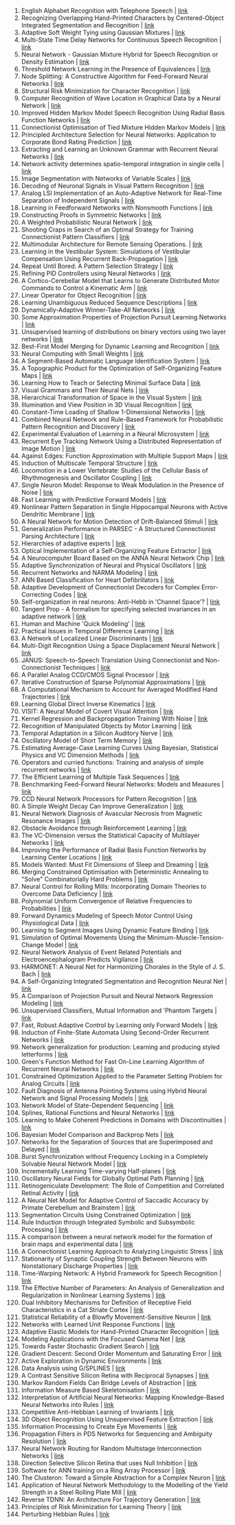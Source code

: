 1. English Alphabet Recognition with Telephone Speech | [link](/paper/1991/hash/01f78be6f7cad02658508fe4616098a9-Abstract.html)
2. Recognizing Overlapping Hand-Printed Characters by Centered-Object Integrated Segmentation and Recognition | [link](/paper/1991/hash/0353ab4cbed5beae847a7ff6e220b5cf-Abstract.html)
3. Adaptive Soft Weight Tying using Gaussian Mixtures | [link](/paper/1991/hash/05f971b5ec196b8c65b75d2ef8267331-Abstract.html)
4. Multi-State Time Delay Networks for Continuous Speech Recognition | [link](/paper/1991/hash/069d3bb002acd8d7dd095917f9efe4cb-Abstract.html)
5. Neural Network - Gaussian Mixture Hybrid for Speech Recognition or Density Estimation | [link](/paper/1991/hash/07563a3fe3bbe7e3ba84431ad9d055af-Abstract.html)
6. Threshold Network Learning in the Presence of Equivalences | [link](/paper/1991/hash/087408522c31eeb1f982bc0eaf81d35f-Abstract.html)
7. Node Splitting: A Constructive Algorithm for Feed-Forward Neural Networks | [link](/paper/1991/hash/0fcbc61acd0479dc77e3cccc0f5ffca7-Abstract.html)
8. Structural Risk Minimization for Character Recognition | [link](/paper/1991/hash/10a7cdd970fe135cf4f7bb55c0e3b59f-Abstract.html)
9. Computer Recognition of Wave Location in Graphical Data by a Neural Network | [link](/paper/1991/hash/11b921ef080f7736089c757404650e40-Abstract.html)
10. Improved Hidden Markov Model Speech Recognition Using Radial Basis Function Networks | [link](/paper/1991/hash/13f320e7b5ead1024ac95c3b208610db-Abstract.html)
11. Connectionist Optimisation of Tied Mixture Hidden Markov Models | [link](/paper/1991/hash/13f3cf8c531952d72e5847c4183e6910-Abstract.html)
12. Principled Architecture Selection for Neural Networks: Application to Corporate Bond Rating Prediction | [link](/paper/1991/hash/15d4e891d784977cacbfcbb00c48f133-Abstract.html)
13. Extracting and Learning an Unknown Grammar with Recurrent Neural Networks | [link](/paper/1991/hash/15de21c670ae7c3f6f3f1f37029303c9-Abstract.html)
14. Network activity determines spatio-temporal integration in single cells | [link](/paper/1991/hash/16c222aa19898e5058938167c8ab6c57-Abstract.html)
15. Image Segmentation with Networks of Variable Scales | [link](/paper/1991/hash/1728efbda81692282ba642aafd57be3a-Abstract.html)
16. Decoding of Neuronal Signals in Visual Pattern Recognition | [link](/paper/1991/hash/1a5b1e4daae265b790965a275b53ae50-Abstract.html)
17. Analog LSI Implementation of an Auto-Adaptive Network for Real-Time Separation of Independent Signals | [link](/paper/1991/hash/1bb91f73e9d31ea2830a5e73ce3ed328-Abstract.html)
18. Learning in Feedforward Networks with Nonsmooth Functions | [link](/paper/1991/hash/1be3bc32e6564055d5ca3e5a354acbef-Abstract.html)
19. Constructing Proofs in Symmetric Networks | [link](/paper/1991/hash/2050e03ca119580f74cca14cc6e97462-Abstract.html)
20. A Weighted Probabilistic Neural Network | [link](/paper/1991/hash/218a0aefd1d1a4be65601cc6ddc1520e-Abstract.html)
21. Shooting Craps in Search of an Optimal Strategy for Training Connectionist Pattern Classifiers | [link](/paper/1991/hash/250cf8b51c773f3f8dc8b4be867a9a02-Abstract.html)
22. Multimodular Architecture for Remote Sensing Operations. | [link](/paper/1991/hash/258be18e31c8188555c2ff05b4d542c3-Abstract.html)
23. Learning in the Vestibular System: Simulations of Vestibular Compensation Using Recurrent Back-Propagation | [link](/paper/1991/hash/25ddc0f8c9d3e22e03d3076f98d83cb2-Abstract.html)
24. Repeat Until Bored: A Pattern Selection Strategy | [link](/paper/1991/hash/26337353b7962f533d78c762373b3318-Abstract.html)
25. Refining PID Controllers using Neural Networks | [link](/paper/1991/hash/285e19f20beded7d215102b49d5c09a0-Abstract.html)
26. A Cortico-Cerebellar Model that Learns to Generate Distributed Motor Commands to Control a Kinematic Arm | [link](/paper/1991/hash/298f95e1bf9136124592c8d4825a06fc-Abstract.html)
27. Linear Operator for Object Recognition | [link](/paper/1991/hash/2b8a61594b1f4c4db0902a8a395ced93-Abstract.html)
28. Learning Unambiguous Reduced Sequence Descriptions | [link](/paper/1991/hash/2bb232c0b13c774965ef8558f0fbd615-Abstract.html)
29. Dynamically-Adaptive Winner-Take-All Networks | [link](/paper/1991/hash/2d6cc4b2d139a53512fb8cbb3086ae2e-Abstract.html)
30. Some Approximation Properties of Projection Pursuit Learning Networks | [link](/paper/1991/hash/2f55707d4193dc27118a0f19a1985716-Abstract.html)
31. Unsupervised learning of distributions on binary vectors using two layer networks | [link](/paper/1991/hash/33e8075e9970de0cfea955afd4644bb2-Abstract.html)
32. Best-First Model Merging for Dynamic Learning and Recognition | [link](/paper/1991/hash/35051070e572e47d2c26c241ab88307f-Abstract.html)
33. Neural Computing with Small Weights | [link](/paper/1991/hash/37f0e884fbad9667e38940169d0a3c95-Abstract.html)
34. A Segment-Based Automatic Language Identification System | [link](/paper/1991/hash/38913e1d6a7b94cb0f55994f679f5956-Abstract.html)
35. A Topographic Product for the Optimization of Self-Organizing Feature Maps | [link](/paper/1991/hash/389bc7bb1e1c2a5e7e147703232a88f6-Abstract.html)
36. Learning How to Teach or Selecting Minimal Surface Data | [link](/paper/1991/hash/3a0772443a0739141292a5429b952fe6-Abstract.html)
37. Visual Grammars and Their Neural Nets | [link](/paper/1991/hash/3cf166c6b73f030b4f67eeaeba301103-Abstract.html)
38. Hierarchical Transformation of Space in the Visual System | [link](/paper/1991/hash/3dc4876f3f08201c7c76cb71fa1da439-Abstract.html)
39. Illumination and View Position in 3D Visual Recognition | [link](/paper/1991/hash/428fca9bc1921c25c5121f9da7815cde-Abstract.html)
40. Constant-Time Loading of Shallow 1-Dimensional Networks | [link](/paper/1991/hash/42998cf32d552343bc8e460416382dca-Abstract.html)
41. Combined Neural Network and Rule-Based Framework for Probabilistic Pattern Recognition and Discovery | [link](/paper/1991/hash/46922a0880a8f11f8f69cbb52b1396be-Abstract.html)
42. Experimental Evaluation of Learning in a Neural Microsystem | [link](/paper/1991/hash/49ae49a23f67c759bf4fc791ba842aa2-Abstract.html)
43. Recurrent Eye Tracking Network Using a Distributed Representation of Image Motion | [link](/paper/1991/hash/4e4b5fbbbb602b6d35bea8460aa8f8e5-Abstract.html)
44. Against Edges: Function Approximation with Multiple Support Maps | [link](/paper/1991/hash/51d92be1c60d1db1d2e5e7a07da55b26-Abstract.html)
45. Induction of Multiscale Temporal Structure | [link](/paper/1991/hash/53fde96fcc4b4ce72d7739202324cd49-Abstract.html)
46. Locomotion in a Lower Vertebrate: Studies of the Cellular Basis of Rhythmogenesis and Oscillator Coupling | [link](/paper/1991/hash/550a141f12de6341fba65b0ad0433500-Abstract.html)
47. Single Neuron Model: Response to Weak Modulation in the Presence of Noise | [link](/paper/1991/hash/559cb990c9dffd8675f6bc2186971dc2-Abstract.html)
48. Fast Learning with Predictive Forward Models | [link](/paper/1991/hash/55a7cf9c71f1c9c495413f934dd1a158-Abstract.html)
49. Nonlinear Pattern Separation in Single Hippocampal Neurons with Active Dendritic Membrane | [link](/paper/1991/hash/5737034557ef5b8c02c0e46513b98f90-Abstract.html)
50. A Neural Network for Motion Detection of Drift-Balanced Stimuli | [link](/paper/1991/hash/58ae749f25eded36f486bc85feb3f0ab-Abstract.html)
51. Generalization Performance in PARSEC - A Structured Connectionist Parsing Architecture | [link](/paper/1991/hash/598b3e71ec378bd83e0a727608b5db01-Abstract.html)
52. Hierarchies of adaptive experts | [link](/paper/1991/hash/59b90e1005a220e2ebc542eb9d950b1e-Abstract.html)
53. Optical Implementation of a Self-Organizing Feature Extractor | [link](/paper/1991/hash/5b69b9cb83065d403869739ae7f0995e-Abstract.html)
54. A Neurocomputer Board Based on the ANNA Neural Network Chip | [link](/paper/1991/hash/5e388103a391daabe3de1d76a6739ccd-Abstract.html)
55. Adaptive Synchronization of Neural and Physical Oscillators | [link](/paper/1991/hash/5ea1649a31336092c05438df996a3e59-Abstract.html)
56. Recurrent Networks and NARMA Modeling | [link](/paper/1991/hash/5ef0b4eba35ab2d6180b0bca7e46b6f9-Abstract.html)
57. ANN Based Classification for Heart Defibrillators | [link](/paper/1991/hash/605ff764c617d3cd28dbbdd72be8f9a2-Abstract.html)
58. Adaptive Development of Connectionist Decoders for Complex Error-Correcting Codes | [link](/paper/1991/hash/63538fe6ef330c13a05a3ed7e599d5f7-Abstract.html)
59. Self-organization in real neurons: Anti-Hebb in 'Channel Space'? | [link](/paper/1991/hash/647bba344396e7c8170902bcf2e15551-Abstract.html)
60. Tangent Prop - A formalism for specifying selected invariances in an adaptive network | [link](/paper/1991/hash/65658fde58ab3c2b6e5132a39fae7cb9-Abstract.html)
61. Human and Machine 'Quick Modeling' | [link](/paper/1991/hash/67f7fb873eaf29526a11a9b7ac33bfac-Abstract.html)
62. Practical Issues in Temporal Difference Learning | [link](/paper/1991/hash/68ce199ec2c5517597ce0a4d89620f55-Abstract.html)
63. A Network of Localized Linear Discriminants | [link](/paper/1991/hash/69421f032498c97020180038fddb8e24-Abstract.html)
64. Multi-Digit Recognition Using a Space Displacement Neural Network | [link](/paper/1991/hash/6e2713a6efee97bacb63e52c54f0ada0-Abstract.html)
65. JANUS: Speech-to-Speech Translation Using Connectionist and Non-Connectionist Techniques | [link](/paper/1991/hash/6ea2ef7311b482724a9b7b0bc0dd85c6-Abstract.html)
66. A Parallel Analog CCD/CMOS Signal Processor | [link](/paper/1991/hash/74071a673307ca7459bcf75fbd024e09-Abstract.html)
67. Iterative Construction of Sparse Polynomial Approximations | [link](/paper/1991/hash/7bcdf75ad237b8e02e301f4091fb6bc8-Abstract.html)
68. A Computational Mechanism to Account for Averaged Modified Hand Trajectories | [link](/paper/1991/hash/7d04bbbe5494ae9d2f5a76aa1c00fa2f-Abstract.html)
69. Learning Global Direct Inverse Kinematics | [link](/paper/1991/hash/7dcd340d84f762eba80aa538b0c527f7-Abstract.html)
70. VISIT: A Neural Model of Covert Visual Attention | [link](/paper/1991/hash/7f24d240521d99071c93af3917215ef7-Abstract.html)
71. Kernel Regression and Backpropagation Training With Noise | [link](/paper/1991/hash/7fe1f8abaad094e0b5cb1b01d712f708-Abstract.html)
72. Recognition of Manipulated Objects by Motor Learning | [link](/paper/1991/hash/81448138f5f163ccdba4acc69819f280-Abstract.html)
73. Temporal Adaptation in a Silicon Auditory Nerve | [link](/paper/1991/hash/821fa74b50ba3f7cba1e6c53e8fa6845-Abstract.html)
74. Oscillatory Model of Short Term Memory | [link](/paper/1991/hash/85422afb467e9456013a2a51d4dff702-Abstract.html)
75. Estimating Average-Case Learning Curves Using Bayesian, Statistical Physics and VC Dimension Methods | [link](/paper/1991/hash/854d9fca60b4bd07f9bb215d59ef5561-Abstract.html)
76. Operators and curried functions: Training and analysis of simple recurrent networks | [link](/paper/1991/hash/877a9ba7a98f75b90a9d49f53f15a858-Abstract.html)
77. The Efficient Learning of Multiple Task Sequences | [link](/paper/1991/hash/8b16ebc056e613024c057be590b542eb-Abstract.html)
78. Benchmarking Feed-Forward Neural Networks: Models and Measures | [link](/paper/1991/hash/8d34201a5b85900908db6cae92723617-Abstract.html)
79. CCD Neural Network Processors for Pattern Recognition | [link](/paper/1991/hash/8e6b42f1644ecb1327dc03ab345e618b-Abstract.html)
80. A Simple Weight Decay Can Improve Generalization | [link](/paper/1991/hash/8eefcfdf5990e441f0fb6f3fad709e21-Abstract.html)
81. Neural Network Diagnosis of Avascular Necrosis from Magnetic Resonance Images | [link](/paper/1991/hash/941e1aaaba585b952b62c14a3a175a61-Abstract.html)
82. Obstacle Avoidance through Reinforcement Learning | [link](/paper/1991/hash/9431c87f273e507e6040fcb07dcb4509-Abstract.html)
83. The VC-Dimension versus the Statistical Capacity of Multilayer Networks | [link](/paper/1991/hash/9461cce28ebe3e76fb4b931c35a169b0-Abstract.html)
84. Improving the Performance of Radial Basis Function Networks by Learning Center Locations | [link](/paper/1991/hash/97e8527feaf77a97fc38f34216141515-Abstract.html)
85. Models Wanted: Must Fit Dimensions of Sleep and Dreaming | [link](/paper/1991/hash/98b297950041a42470269d56260243a1-Abstract.html)
86. Merging Constrained Optimisation with Deterministic Annealing to "Solve" Combinatorially Hard Problems | [link](/paper/1991/hash/99c5e07b4d5de9d18c350cdf64c5aa3d-Abstract.html)
87. Neural Control for Rolling Mills: Incorporating Domain Theories to Overcome Data Deficiency | [link](/paper/1991/hash/9a96876e2f8f3dc4f3cf45f02c61c0c1-Abstract.html)
88. Polynomial Uniform Convergence of Relative Frequencies to Probabilities | [link](/paper/1991/hash/9ad6aaed513b73148b7d49f70afcfb32-Abstract.html)
89. Forward Dynamics Modeling of Speech Motor Control Using Physiological Data | [link](/paper/1991/hash/9b70e8fe62e40c570a322f1b0b659098-Abstract.html)
90. Learning to Segment Images Using Dynamic Feature Binding | [link](/paper/1991/hash/9b72e31dac81715466cd580a448cf823-Abstract.html)
91. Simulation of Optimal Movements Using the Minimum-Muscle-Tension-Change Model | [link](/paper/1991/hash/a516a87cfcaef229b342c437fe2b95f7-Abstract.html)
92. Neural Network Analysis of Event Related Potentials and Electroencephalogram Predicts Vigilance | [link](/paper/1991/hash/a760880003e7ddedfef56acb3b09697f-Abstract.html)
93. HARMONET: A Neural Net for Harmonizing Chorales in the Style of J. S. Bach | [link](/paper/1991/hash/a7aeed74714116f3b292a982238f83d2-Abstract.html)
94. A Self-Organizing Integrated Segmentation and Recognition Neural Net | [link](/paper/1991/hash/a86c450b76fb8c371afead6410d55534-Abstract.html)
95. A Comparison of Projection Pursuit and Neural Network Regression Modeling | [link](/paper/1991/hash/a8849b052492b5106526b2331e526138-Abstract.html)
96. Unsupervised Classifiers, Mutual Information and 'Phantom Targets | [link](/paper/1991/hash/a8abb4bb284b5b27aa7cb790dc20f80b-Abstract.html)
97. Fast, Robust Adaptive Control by Learning only Forward Models | [link](/paper/1991/hash/a9a1d5317a33ae8cef33961c34144f84-Abstract.html)
98. Induction of Finite-State Automata Using Second-Order Recurrent Networks | [link](/paper/1991/hash/a9a6653e48976138166de32772b1bf40-Abstract.html)
99. Network generalization for production: Learning and producing styled letterforms | [link](/paper/1991/hash/ab817c9349cf9c4f6877e1894a1faa00-Abstract.html)
100. Green's Function Method for Fast On-Line Learning Algorithm of Recurrent Neural Networks | [link](/paper/1991/hash/b337e84de8752b27eda3a12363109e80-Abstract.html)
101. Constrained Optimization Applied to the Parameter Setting Problem for Analog Circuits | [link](/paper/1991/hash/b534ba68236ba543ae44b22bd110a1d6-Abstract.html)
102. Fault Diagnosis of Antenna Pointing Systems using Hybrid Neural Network and Signal Processing Models | [link](/paper/1991/hash/b5b41fac0361d157d9673ecb926af5ae-Abstract.html)
103. Network Model of State-Dependent Sequencing | [link](/paper/1991/hash/ba2fd310dcaa8781a9a652a31baf3c68-Abstract.html)
104. Splines, Rational Functions and Neural Networks | [link](/paper/1991/hash/c203d8a151612acf12457e4d67635a95-Abstract.html)
105. Learning to Make Coherent Predictions in Domains with Discontinuities | [link](/paper/1991/hash/c399862d3b9d6b76c8436e924a68c45b-Abstract.html)
106. Bayesian Model Comparison and Backprop Nets | [link](/paper/1991/hash/c3c59e5f8b3e9753913f4d435b53c308-Abstract.html)
107. Networks for the Separation of Sources that are Superimposed and Delayed | [link](/paper/1991/hash/c410003ef13d451727aeff9082c29a5c-Abstract.html)
108. Burst Synchronization without Frequency Locking in a Completely Solvable Neural Network Model | [link](/paper/1991/hash/c6e19e830859f2cb9f7c8f8cacb8d2a6-Abstract.html)
109. Incrementally Learning Time-varying Half-planes | [link](/paper/1991/hash/c75b6f114c23a4d7ea11331e7c00e73c-Abstract.html)
110. Oscillatory Neural Fields for Globally Optimal Path Planning | [link](/paper/1991/hash/c9892a989183de32e976c6f04e700201-Abstract.html)
111. Retinogeniculate Development: The Role of Competition and Correlated Retinal Activity | [link](/paper/1991/hash/cbcb58ac2e496207586df2854b17995f-Abstract.html)
112. A Neural Net Model for Adaptive Control of Saccadic Accuracy by Primate Cerebellum and Brainstem | [link](/paper/1991/hash/ccb1d45fb76f7c5a0bf619f979c6cf36-Abstract.html)
113. Segmentation Circuits Using Constrained Optimization | [link](/paper/1991/hash/cee631121c2ec9232f3a2f028ad5c89b-Abstract.html)
114. Rule Induction through Integrated Symbolic and Subsymbolic Processing | [link](/paper/1991/hash/cf67355a3333e6e143439161adc2d82e-Abstract.html)
115. A comparison between a neural network model for the formation of brain maps and experimental data | [link](/paper/1991/hash/cfee398643cbc3dc5eefc89334cacdc1-Abstract.html)
116. A Connectionist Learning Approach to Analyzing Linguistic Stress | [link](/paper/1991/hash/d07e70efcfab08731a97e7b91be644de-Abstract.html)
117. Stationarity of Synaptic Coupling Strength Between Neurons with Nonstationary Discharge Properties | [link](/paper/1991/hash/d18f655c3fce66ca401d5f38b48c89af-Abstract.html)
118. Time-Warping Network: A Hybrid Framework for Speech Recognition | [link](/paper/1991/hash/d61e4bbd6393c9111e6526ea173a7c8b-Abstract.html)
119. The Effective Number of Parameters: An Analysis of Generalization and Regularization in Nonlinear Learning Systems | [link](/paper/1991/hash/d64a340bcb633f536d56e51874281454-Abstract.html)
120. Dual Inhibitory Mechanisms for Definition of Receptive Field Characteristics in a Cat Striate Cortex | [link](/paper/1991/hash/db85e2590b6109813dafa101ceb2faeb-Abstract.html)
121. Statistical Reliability of a Blowfly Movement-Sensitive Neuron | [link](/paper/1991/hash/dc6a6489640ca02b0d42dabeb8e46bb7-Abstract.html)
122. Networks with Learned Unit Response Functions | [link](/paper/1991/hash/dd458505749b2941217ddd59394240e8-Abstract.html)
123. Adaptive Elastic Models for Hand-Printed Character Recognition | [link](/paper/1991/hash/df877f3865752637daa540ea9cbc474f-Abstract.html)
124. Modeling Applications with the Focused Gamma Net | [link](/paper/1991/hash/e1e32e235eee1f970470a3a6658dfdd5-Abstract.html)
125. Towards Faster Stochastic Gradient Search | [link](/paper/1991/hash/e2230b853516e7b05d79744fbd4c9c13-Abstract.html)
126. Gradient Descent: Second Order Momentum and Saturating Error | [link](/paper/1991/hash/e44fea3bec53bcea3b7513ccef5857ac-Abstract.html)
127. Active Exploration in Dynamic Environments | [link](/paper/1991/hash/e5f6ad6ce374177eef023bf5d0c018b6-Abstract.html)
128. Data Analysis using G/SPLINES | [link](/paper/1991/hash/e6b4b2a746ed40e1af829d1fa82daa10-Abstract.html)
129. A Contrast Sensitive Silicon Retina with Reciprocal Synapses | [link](/paper/1991/hash/e836d813fd184325132fca8edcdfb40e-Abstract.html)
130. Markov Random Fields Can Bridge Levels of Abstraction | [link](/paper/1991/hash/e8c0653fea13f91bf3c48159f7c24f78-Abstract.html)
131. Information Measure Based Skeletonisation | [link](/paper/1991/hash/eba0dc302bcd9a273f8bbb72be3a687b-Abstract.html)
132. Interpretation of Artificial Neural Networks: Mapping Knowledge-Based Neural Networks into Rules | [link](/paper/1991/hash/ed265bc903a5a097f61d3ec064d96d2e-Abstract.html)
133. Competitive Anti-Hebbian Learning of Invariants | [link](/paper/1991/hash/ef575e8837d065a1683c022d2077d342-Abstract.html)
134. 3D Object Recognition Using Unsupervised Feature Extraction | [link](/paper/1991/hash/f0e52b27a7a5d6a1a87373dffa53dbe5-Abstract.html)
135. Information Processing to Create Eye Movements | [link](/paper/1991/hash/f1b6f2857fb6d44dd73c7041e0aa0f19-Abstract.html)
136. Propagation Filters in PDS Networks for Sequencing and Ambiguity Resolution | [link](/paper/1991/hash/f387624df552cea2f369918c5e1e12bc-Abstract.html)
137. Neural Network Routing for Random Multistage Interconnection Networks | [link](/paper/1991/hash/f3f27a324736617f20abbf2ffd806f6d-Abstract.html)
138. Direction Selective Silicon Retina that uses Null Inhibition | [link](/paper/1991/hash/f4be00279ee2e0a53eafdaa94a151e2c-Abstract.html)
139. Software for ANN training on a Ring Array Processor | [link](/paper/1991/hash/f5deaeeae1538fb6c45901d524ee2f98-Abstract.html)
140. The Clusteron: Toward a Simple Abstraction for a Complex Neuron | [link](/paper/1991/hash/f5f8590cd58a54e94377e6ae2eded4d9-Abstract.html)
141. Application of Neural Network Methodology to the Modelling of the Yield Strength in a Steel Rolling Plate Mill | [link](/paper/1991/hash/f770b62bc8f42a0b66751fe636fc6eb0-Abstract.html)
142. Reverse TDNN: An Architecture For Trajectory Generation | [link](/paper/1991/hash/fde9264cf376fffe2ee4ddf4a988880d-Abstract.html)
143. Principles of Risk Minimization for Learning Theory | [link](/paper/1991/hash/ff4d5fbbafdf976cfdc032e3bde78de5-Abstract.html)
144. Perturbing Hebbian Rules | [link](/paper/1991/hash/ffeabd223de0d4eacb9a3e6e53e5448d-Abstract.html)